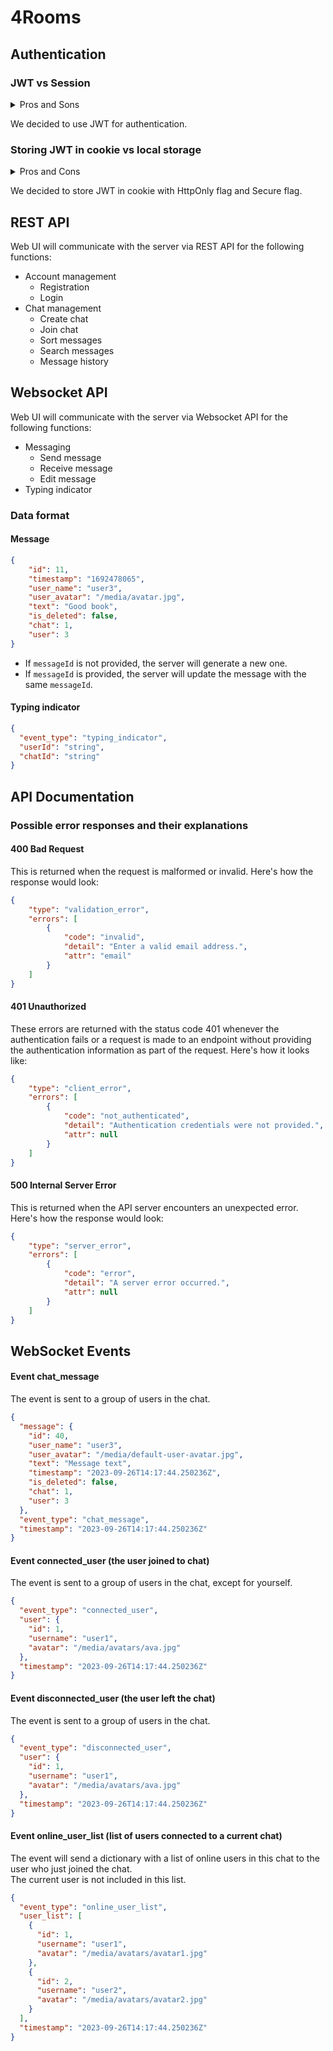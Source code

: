 # 4Rooms

## Authentication

### JWT vs Session

<details>
  <summary>Pros and Sons</summary>

#### JWT

JWT (JSON Web Tokens) and Session are both methods used to manage user authentication and authorization in web applications, but they have distinct characteristics and usage scenarios.

It is often used for stateless authentication and is passed as a header or a query parameter in HTTP requests.

The token contains claims (information) about the user and is digitally signed, ensuring its integrity and authenticity.

Since JWTs are self-contained, server-side storage is not required, making them ideal for scalability and stateless architectures.

#### Session

Sessions involve server-side storage of user data, usually in memory or a database, associated with a unique session identifier (usually stored in a cookie on the client-side).

When a user logs in, the server creates a session, assigns a session ID to the user, and stores relevant user information in the server's memory or database.

The session ID is sent to the client as a cookie, and subsequent requests from the client include this session ID, allowing the server to identify the user and retrieve their data from the session store.
Sessions can be invalidated or terminated by the server, making it easier to manage user access and log out users if necessary.

</details>

We decided to use JWT for authentication.


### Storing JWT in cookie vs local storage

<details>
  <summary>Pros and Cons</summary>

-   Storing JWTs in cookies is a common practice as it offers better security compared to local storage.
-   Cookies can be configured with the HttpOnly flag, which prevents client-side scripts from accessing the cookie. This protects the JWT from cross-site scripting (XSS) attacks.
-   Cookies can also be set with the Secure flag, ensuring they are only transmitted over HTTPS, enhancing their security further.
-   By setting the SameSite attribute to "Strict" or "Lax," it is possible to mitigate the risk of CSRF (Cross-Site Request Forgery) attacks.
-   However, when using cookies, there might be concerns about CSRF attacks, which can be addressed by implementing additional security measures like CSRF tokens.

-   Unlike cookies, local storage data is accessible by client-side scripts, which poses security risks, especially when dealing with sensitive information like JWTs.
-   Storing JWTs in local storage can expose them to XSS attacks, as malicious scripts could access and steal the token.
-   Local storage is not automatically sent in HTTP requests like cookies. Therefore, developers need to handle manually attaching the JWT to each request, increasing complexity.
-   While using local storage for JWTs might seem convenient, it is generally discouraged due to the security risks involved.

</details>

We decided to store JWT in cookie with HttpOnly flag and Secure flag.

## REST API

Web UI will communicate with the server via REST API for the following functions:

*   Account management
    -   Registration
    -   Login
*   Chat management
    -   Create chat
    -   Join chat
    -   Sort messages
    -   Search messages
    -   Message history

## Websocket API

Web UI will communicate with the server via Websocket API for the following functions:

*   Messaging
    -   Send message
    -   Receive message
    -   Edit message
*   Typing indicator

### Data format

#### Message

```json
{
    "id": 11,
    "timestamp": "1692478065",
    "user_name": "user3",
    "user_avatar": "/media/avatar.jpg",
    "text": "Good book",
    "is_deleted": false,
    "chat": 1,
    "user": 3
}
```

-   If `messageId` is not provided, the server will generate a new one.
-   If `messageId` is provided, the server will update the message with the same `messageId`.

#### Typing indicator

```json
{
  "event_type": "typing_indicator",
  "userId": "string",
  "chatId": "string"
}
```

## API Documentation

### Possible error responses and their explanations

#### 400 Bad Request
This is returned when the request is malformed or invalid. Here's how the response would look:

```json
{
    "type": "validation_error",
    "errors": [
        {
            "code": "invalid",
            "detail": "Enter a valid email address.",
            "attr": "email"
        }
    ]
}
```

#### 401 Unauthorized
These errors are returned with the status code 401 whenever the authentication fails or a request is made to an
endpoint without providing the authentication information as part of the request. Here's how it looks like:
```json
{
    "type": "client_error",
    "errors": [
        {
            "code": "not_authenticated",
            "detail": "Authentication credentials were not provided.",
            "attr": null
        }
    ]
}
```

#### 500 Internal Server Error
This is returned when the API server encounters an unexpected error. Here's how the response would look:

```json
{
    "type": "server_error",
    "errors": [
        {
            "code": "error",
            "detail": "A server error occurred.",
            "attr": null
        }
    ]
}
```

## WebSocket Events

#### Event chat_message
The event is sent to a group of users in the chat.

```json
{
  "message": {
    "id": 40,
    "user_name": "user3",
    "user_avatar": "/media/default-user-avatar.jpg",
    "text": "Message text",
    "timestamp": "2023-09-26T14:17:44.250236Z",
    "is_deleted": false,
    "chat": 1,
    "user": 3
  },
  "event_type": "chat_message",
  "timestamp": "2023-09-26T14:17:44.250236Z"
}
```

#### Event connected_user (the user joined to chat)
The event is sent to a group of users in the chat, except for yourself.

```json
{
  "event_type": "connected_user",
  "user": {
    "id": 1,
    "username": "user1",
    "avatar": "/media/avatars/ava.jpg"
  },
  "timestamp": "2023-09-26T14:17:44.250236Z"
}
```

#### Event disconnected_user (the user left the chat)
The event is sent to a group of users in the chat.

```json
{
  "event_type": "disconnected_user",
  "user": {
    "id": 1,
    "username": "user1",
    "avatar": "/media/avatars/ava.jpg"
  },
  "timestamp": "2023-09-26T14:17:44.250236Z"
}
```

#### Event online_user_list (list of users connected to a current chat)
The event will send a dictionary with a list of online users in this chat to the user who just joined the chat.  
The current user is not included in this list.

```json
{
  "event_type": "online_user_list",
  "user_list": [
    {
      "id": 1,
      "username": "user1",
      "avatar": "/media/avatars/avatar1.jpg"
    },
    {
      "id": 2,
      "username": "user2",
      "avatar": "/media/avatars/avatar2.jpg"
    }
  ],
  "timestamp": "2023-09-26T14:17:44.250236Z"
}
```